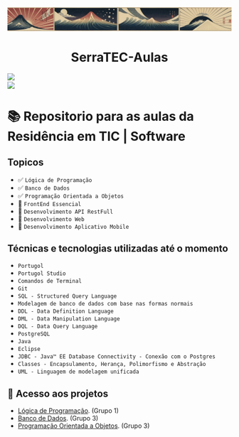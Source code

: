 ![Capa Titulo](/assets/images/00006-267240829.png)
<h1 align="center"> SerraTEC-Aulas </h1>
<p align="left">
<img loading="lazy" src="http://img.shields.io/static/v1?label=STATUS&message=Cursando&color=GREEN&style=for-the-badge"/>
<br>
<img loading="lazy" src="https://img.shields.io/badge/Linguagem-Portugol-blue"/>
</p>

# :books: Repositorio para as aulas da Residência em TIC | Software

## Topicos

- ✅ ``Lógica de Programação``
- ✅ ``Banco de Dados``
- ✅ ``Programação Orientada a Objetos``
- 🔲 ``FrontEnd Essencial``
- 🔲 ``Desenvolvimento API RestFull``
- 🔲 ``Desenvolvimento Web``
- 🔲 ``Desenvolvimento Aplicativo Mobile``

## Técnicas e tecnologias utilizadas até o momento

- ``Portugol``
- ``Portugol Studio``
- ``Comandos de Terminal``
- ``Git``
- ``SQL - Structured Query Language``
- ``Modelagem de banco de dados com base nas formas normais``
- ``DDL - Data Definition Language``
- ``DML - Data Manipulation Language``
- ``DQL - Data Query Language``
- ``PostgreSQL``
- ``Java``
- ``Eclipse``
- ``JDBC - Java™ EE Database Connectivity - Conexão com o Postgres``
- ``Classes - Encapsulamento, Herança, Polimorfismo e Abstração``
- ``UML - Linguagem de modelagem unificada``


## 📁 Acesso aos projetos
- [Lógica de Programação](/Matérias/Lógica%20de%20Programação/Projeto/PROJETOGRUPO1.por). (Grupo 1)
- [Banco de Dados](/Matérias/Banco%20de%20Dados/Projeto%20Grupo%203). (Grupo 3)
- [Programação Orientada a Objetos](/Matérias/Programação%20Orientada%20a%20Objeto/Projeto/ProjetoPooGrupo3). (Grupo 3)

